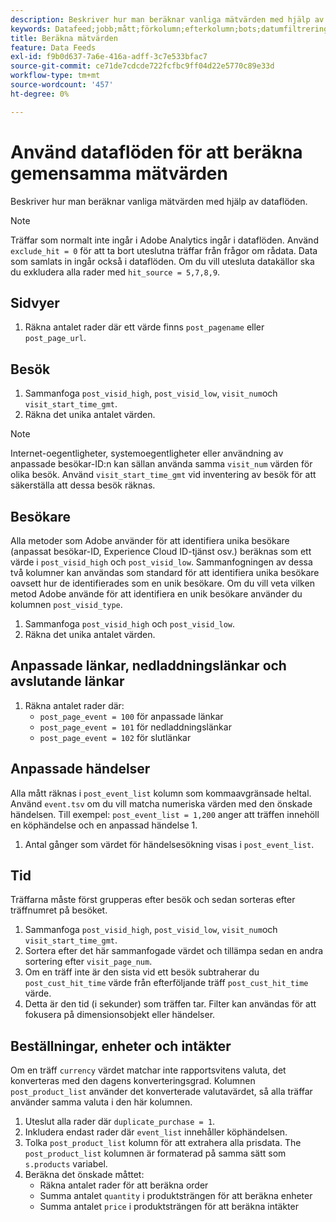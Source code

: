 ```yaml
---
description: Beskriver hur man beräknar vanliga mätvärden med hjälp av dataflöden.
keywords: Datafeed;jobb;mått;förkolumn;efterkolumn;bots;datumfiltrering;händelsesträng;vanliga;formler
title: Beräkna mätvärden
feature: Data Feeds
exl-id: f9b0d637-7a6e-416a-adff-3c7e533bfac7
source-git-commit: ce71de7cdcde722fcfbc9ff04d22e5770c89e33d
workflow-type: tm+mt
source-wordcount: '457'
ht-degree: 0%

---
```


# Använd dataflöden för att beräkna gemensamma mätvärden

Beskriver hur man beräknar vanliga mätvärden med hjälp av dataflöden.

>[!NOTE]
>
>Träffar som normalt inte ingår i Adobe Analytics ingår i dataflöden. Använd `exclude_hit = 0` för att ta bort uteslutna träffar från frågor om rådata. Data som samlats in ingår också i dataflöden. Om du vill utesluta datakällor ska du exkludera alla rader med `hit_source = 5,7,8,9`.

## Sidvyer

1. Räkna antalet rader där ett värde finns `post_pagename` eller `post_page_url`.

## Besök

1. Sammanfoga `post_visid_high`, `post_visid_low`, `visit_num`och `visit_start_time_gmt`.
1. Räkna det unika antalet värden.

>[!NOTE]
>
>Internet-oegentligheter, systemoegentligheter eller användning av anpassade besökar-ID:n kan sällan använda samma `visit_num` värden för olika besök. Använd `visit_start_time_gmt` vid inventering av besök för att säkerställa att dessa besök räknas.

## Besökare

Alla metoder som Adobe använder för att identifiera unika besökare (anpassat besökar-ID, Experience Cloud ID-tjänst osv.) beräknas som ett värde i `post_visid_high` och `post_visid_low`. Sammanfogningen av dessa två kolumner kan användas som standard för att identifiera unika besökare oavsett hur de identifierades som en unik besökare. Om du vill veta vilken metod Adobe använde för att identifiera en unik besökare använder du kolumnen `post_visid_type`.

1. Sammanfoga `post_visid_high` och `post_visid_low`.
2. Räkna det unika antalet värden.

## Anpassade länkar, nedladdningslänkar och avslutande länkar

1. Räkna antalet rader där:
   * `post_page_event = 100` för anpassade länkar
   * `post_page_event = 101` för nedladdningslänkar
   * `post_page_event = 102` för slutlänkar

## Anpassade händelser

Alla mått räknas i `post_event_list` kolumn som kommaavgränsade heltal. Använd `event.tsv` om du vill matcha numeriska värden med den önskade händelsen. Till exempel: `post_event_list = 1,200` anger att träffen innehöll en köphändelse och en anpassad händelse 1.

1. Antal gånger som värdet för händelsesökning visas i `post_event_list`.

## Tid

Träffarna måste först grupperas efter besök och sedan sorteras efter träffnumret på besöket.

1. Sammanfoga `post_visid_high`, `post_visid_low`, `visit_num`och `visit_start_time_gmt`.
2. Sortera efter det här sammanfogade värdet och tillämpa sedan en andra sortering efter `visit_page_num`.
3. Om en träff inte är den sista vid ett besök subtraherar du `post_cust_hit_time` värde från efterföljande träff `post_cust_hit_time` värde.
4. Detta är den tid (i sekunder) som träffen tar. Filter kan användas för att fokusera på dimensionsobjekt eller händelser.

## Beställningar, enheter och intäkter

Om en träff `currency` värdet matchar inte rapportsvitens valuta, det konverteras med den dagens konverteringsgrad. Kolumnen `post_product_list` använder det konverterade valutavärdet, så alla träffar använder samma valuta i den här kolumnen.

1. Uteslut alla rader där `duplicate_purchase = 1`.
2. Inkludera endast rader där `event_list` innehåller köphändelsen.
3. Tolka `post_product_list` kolumn för att extrahera alla prisdata. The `post_product_list` kolumnen är formaterad på samma sätt som `s.products` variabel.
4. Beräkna det önskade måttet:
   * Räkna antalet rader för att beräkna order
   * Summa antalet `quantity` i produktsträngen för att beräkna enheter
   * Summa antalet `price` i produktsträngen för att beräkna intäkter
